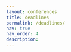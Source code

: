 ```yaml
---
layout: conferences
title: deadlines
permalink: /deadlines/
nav: true
nav_order: 4
description:
---
```

